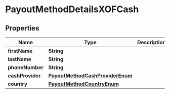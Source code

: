 

# PayoutMethodDetailsXOFCash

## Properties

Name | Type | Description | Notes
------------ | ------------- | ------------- | -------------
**firstName** | **String** |  | 
**lastName** | **String** |  | 
**phoneNumber** | **String** |  | 
**cashProvider** | [**PayoutMethodCashProviderEnum**](PayoutMethodCashProviderEnum.md) |  |  [optional]
**country** | [**PayoutMethodCountryEnum**](PayoutMethodCountryEnum.md) |  |  [optional]



